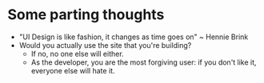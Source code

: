 # Some parting thoughts

* "UI Design is like fashion, it changes as time goes on" ~ Hennie Brink
* Would you actually use the site that you're building?
    * If no, no one else will either.
    * As the developer, you are the most forgiving user: if you don't like it, everyone else will hate it.